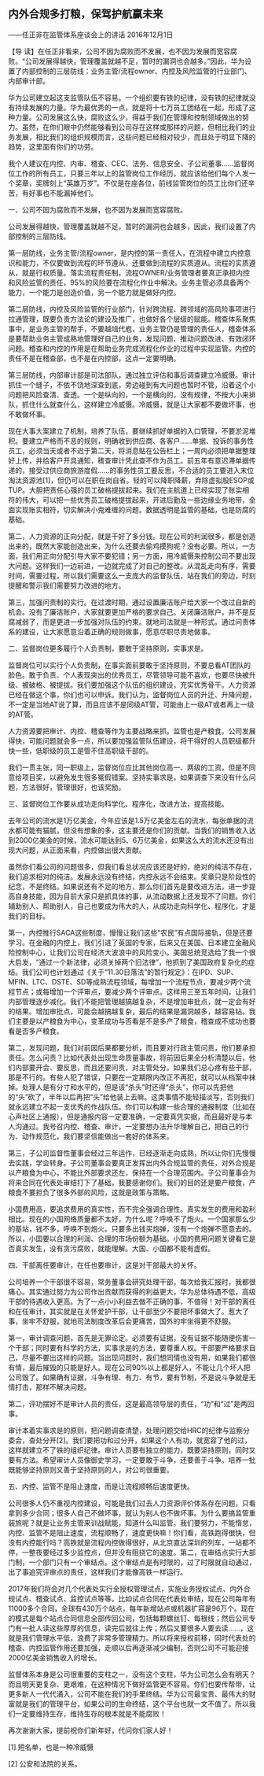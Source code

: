 ## 内外合规多打粮，保驾护航赢未来

——任正非在监管体系座谈会上的讲话
2016年12月1日



【导  读】在任正非看来，公司不因为腐败而不发展，也不因为发展而宽容腐败。“公司发展得越快，管理覆盖就越不足，暂时的漏洞也会越多。”因此，华为设置了内部控制的三层防线：业务主管/流程owner、内控及风险监管的行业部门、内部审计部。



华为公司建立起这支监管队伍不容易。一个组织要有铁的纪律，没有铁的纪律就没有持续发展的力量。华为最优秀的一点，就是将十七万员工团结在一起，形成了这种力量。公司发展这么快，腐败这么少，得益于我们在管理和控制领域做出的努力。虽然，在你们眼中仍然能够看到公司存在这样或那样的问题，但相比我们的业务发展，相比我们的组织规模而言，这些问题已经相对较少，而且处于明显下降的趋势，这里面有你们的功劳。

我个人建议在内控、内审、稽查、CEC、法务、信息安全、子公司董事……监督岗位工作的所有员工，只要三年以上的监管岗位工作经历，就应该给他们每个人发一个奖章，奖牌刻上“英雄万岁”。不仅是在座各位，前线监管岗位的员工比你们还辛苦，有好事也不能漏掉他们。

一、公司不因为腐败而不发展，也不因为发展而宽容腐败。

公司发展得越快，管理覆盖就越不足，暂时的漏洞也会越多，因此，我们设置了内部控制的三层防线。

第一层防线，业务主管/流程owner，是内控的第一责任人，在流程中建立内控意识和能力，不仅要做到流程的环节遵从，还要做到流程的实质遵从。流程的实质遵从，就是行权质量。落实流程责任制，流程OWNER/业务管理者要真正承担内控和风险监管的责任，95%的风险要在流程化作业中解决。业务主管必须具备两个能力，一个能力是创造价值，另一个能力就是做好内控。

第二层防线，内控及风险监管的行业部门，针对跨流程、跨领域的高风险事项进行拉通管理，既要负责方法论的建设及推广，也做好各个层级的赋能。稽查体系聚焦事中，是业务主管的帮手，不要越俎代庖，业务主管仍是管理的责任人，稽查体系是要帮助业务主管成熟地管理好自己的业务，发现问题、推动问题改进、有效闭环问题。稽查和内控的作用是在帮助业务完成流程化作业的过程中实现监管。内控的责任不是在稽查部，也不是在内控部，这点一定要明确。

第三层防线，内部审计部是司法部队，通过独立评估和事后调查建立冷威慑。审计抓住一个缝子，不依不饶地深查到底，旁边碰到有大问题也暂时不管，沿着这个小问题把风险查清、查透。一个是纵向的，一个是横向的，没有规律，不按大小来排队，抓住什么就查什么，这样建立冷威慑。冷威慑，就是让大家都不要做坏事，也不敢做坏事。

现在大事大案建立了机制，培养了队伍，要继续抓好单据的入口管理，不要淤泥堆积。要建立严格而不恶的规则，明确收到供应商、各客户……单据、投诉的事务性员工，必须当天或者不迟于第二天，将消息贴在公告栏上；一周内必须把单据整理好上传，并给客户开具通知，䅲查审计凭此查不作为员工。前五年有意迟滞单据传递的，接受过供应商旅游度假……的事务性员工要反思，不合适的员工要进入末位淘汰资源池[1]，但仍可以在职在岗自省。轻的可以降职降薪，弃除虚拟股ESOP或TUP。大胆把责任心强的员工破格提拔起来。我们在主航道上已经实现了账实相符的伟大，可以把一些优秀员工破格提拔起来，开进后勤及一些边缘业务地带，全面实现账实相符，切实解决小鬼难缠的问题。数据透明是监管的基础，也是防腐的基础。

第二，人力资源的正向分配，就是干好了多分钱。现在公司的利润很多，都是创造出来的，既然大家能创造出来，为什么还要去偷鸡摸狗呢？没有必要。所以，一方面，我们用正向分配引导大家不要犯错；另一方面，用冷威慑来控制公司不要出现大问题。这样我们一边前进，一边就完成了对自己的整改。从混乱走向有序，需要时间，需要过程，所以我们需要这么一支庞大的监督队伍，站在我们的旁边，时刻提醒和警示我们需要努力改进的地方。

第三，加强问责制的实行。在过渡时期，通过设置廉洁账户给大家一个改过自新的机会。没有了廉洁账户，大家就要更加严格的要求自己。关闭廉洁账户，并不是反腐减弱了，而是更进一步加强对队伍的约束。就地司法就是一种形式。通过问责体系的建设，让大家愿意沿着正确的规则做事，愿意尽职尽责地做事。

二、监督岗位更多履行个人负责制，要敢于坚持原则，实事求是。

监督岗位可以实行个人负责制，在事实面前要敢于坚持原则，不要总看AT团队的脸色。敢于负责、个人表现突出的优秀员工，尽管领导可能不喜欢，也要尽快被升级、被破格、被提拔。我们要加强这个队伍的组织建设，充实优秀骨干。人力资源已经在做这个事，你们也可以申诉。我们认为，监督岗位人员的升迁、升降问题，不一定是当地AT说了算，而且应该不是同级AT管，可能由上一级AT或者再上一级的AT管。

人力资源要把审计、内控、稽查等作为主要战略来抓，监管也是产粮食。公司发展得快，可能问题就会多一点，所以要加强监管队伍建设，将干得好的人员职级都升快一些，低职级的员工是管不住高职级干部的。

我们一贯主张，同一职级上，监督岗位应比其他岗位高一、两级的工资，但是不同意给项目奖，以避免发生很多冤假错案。坚持实事求是，如果调查下来没有什么问题，方法很好，管理很好，也该奖励。

三、监督岗位工作要从成功走向科学化、程序化，改进方法，提高技能。

去年公司的流水是1万亿美金，今年应该是1.5万亿美金左右的流水，每张单据的流水都可能有猫腻，但没有想象的多，这主要还是你们的贡献。当我们的销售收入达到2000亿美金的时候，流水可能达到5、6万亿美金，如果这么大的流水还没有出现大问题，从正面来看，内控做出很大贡献。

虽然你们看公司的问题很多，但我们看总状况应该还是好的，绝对的纯洁不存在，我们追求相对的纯洁。发展永远没有终结，内控永远不会结束。奖章只是阶段性的纪念，不是终结。如果说还有不足的地方，那么你们首先是要改进方法，进一步提高自身技能，因为目前大家只是抓具体的事，从流动数据上还发现不了问题。你们辅助别人、帮助别人，自己也要成为伟大的人，从成功走向科学化、程序化，才是我们的目标。

第一，内控推行SACA这些制度，慢慢让我们这些“农民”有点国际接轨，但是还要学习。在金融的内控上，我们引进了英国的专家，后来又在美国、日本建立金融风险控制中心，让我们公司在经济大波浪中的风险变小。美国总统竞选给了我一个很大启发，“通过一个新法律，必须关掉两个旧法律”，他抓到了美国政府复杂化的症结。我们公司也计划通过《关于“11.30日落法”的暂行规定》：在IPD、SUP、MFIN、LTC、DSTE、SD等成熟流程领域，每增加一个流程节点，要减少两个流程节点；或每增加一个评审点，要减少两个评审点。这样用三至五年时间，让我们内部管理逐步减化。我们不能把管理越搞越复杂，不是增加审批点，就一定会有好的结果。增加审批点，可能会越搞越复杂，最后的结果是漏洞越多，越容易钻。我们主要是以产粮食为中心，变革成功与否看是不是多产了粮食，稽查成不成功也要看是否多产粮食。

第二，发现问题，我们对前因后果都要分析，而且要对行政主管问责，他们要承担责任。怎么问责？比如代表处出现生命质量事故，将前因后果全分析清楚以后，他们内部要开会、要反思，而且还要问责，对主管处分。如果我们总心疼有些干部，那是不行的。有些人犯了错误，只要在一定期限内改正不再犯，就可以从档案中抹掉。处理人是有分寸和水平的，但是该“杀头”时还得“杀头”，你可以先把他的“头”砍了，半年以后再把“头”给他装上去嘛。这类事情不能轻描淡写，否则我们就永远建立不起一支优秀的作战队伍。你们可以构建一些合理的通报制度（比如在心声社区上通报），但是通报内容一定要准确，一定要真凭实据，而且最好是与本人沟通过。我号召内控、稽查、审计，一定要想办法升华理解自己，把自己的行为、动作规范化，我们要坚信能做出一套好的体系来。

第三，子公司监督性董事会经过三年运作，已经逐渐走向成熟，所以让你们先慢慢去实践，学会转身。子公司董事会要真正发挥出内外合规监管的责任，对外合规是以产粮食为中心，不能比外部要求还左，保持在一个合理范围内。子公司董事会为将来合同在代表处审结打下了基础，我要感谢你们。我们的目的还是要产粮食，产粮食不要担负了很多外部的风险，这就是政策与策略。

小国费用高，要追求费用的真实性，而不完全强调合理性。真实发生的费用和盈利相比。现在的小国网络质量都不太好，为什么呢？呼唤不了炮火。一个国家那么少的基站，钱不多，呼唤不到炮火。只要多出钱买炮弹，没有一个炮弹不愿意去的。所以，小囯要以合理的利润、合理的市场份额为基础。小国的费用问题关键看它是否真实发生，没有贪污腐败，就能理解。大国、小国都不能有虚假。

四、干部离任要审计，在任也要审计，这是对干部最大的关怀。

公司培养一个干部很不容易，常务董事会研究处理干部，每次给我汇报时，我都很痛心。其实通过努力为公司作出贡献而获得的利益更大，华为总体待遇不低，高级干部的待遇收入更高。为了一点小小利益去做不正确的事，不值得！对干部的离任和在任审计，其实就是在关怀爱护干部，让干部至少不要把坏事做大了。惹大了事，坐牢不舒服，就地司法制度改革后会更痛苦，国外的牢坐得更不舒服。

第一，审计调查问题，首先是无罪论定。必须要有证据，没有证据不能随便伤害一个干部；同时要有科学的方法，实事求是的方法，要尊重人权。干部要严格要求自己，尽量不要出这样的问题。当出现问题时，我们想同情也没有用，如果我们都很有情，最后摧毁的只能是好人。现在公司90%以上都是好人，不能让几个坏人把公司毁了。如果确有证据，斗争有理、有力、有节，要有节制，不是说斗争就是无情打击，那样不解决问题。

第二，评功摆好不是审计人员的责任，这是最高领导层的责任，“功”和“过”是两回事。

审计本着实事求是的原则，把问题调查清楚，处理问题交给HRC的纪律与监察分委会，查处分开[2]。我们要把功和过分开，如果这个人有功，就宽容了他的过，这样就建立不了铁的组织纪律。审计人员要有独立的能力，既要坚持原则，同时又要有方法。希望审计人员像御史学习，一定要敢于斗争，还要善于斗争。培养一批既能够坚持原则又善于坚持原则的人，对公司很重要。

五、内控、监管不是阻止速度，而是让流程顺畅后速度更快。

公司很多人仍不重视内控建设，可能是我们过去人力资源评价体系存在问题，只看拿到多少合同；很多人自己不做坏事，就认为别人也不做坏事。为什么要搞监管重装旅呢？就是让业务主管来训战赋能，知道什么叫监管。我们要努力，不能惰怠，内控、监管不是阻止速度，流程顺畅了，速度更快嘛！你们看，高铁跑得很快，但没有内控能行吗？高铁就是流程内控做得很好，从北京直达深圳的列车，一站都不停，一整夜要经过多少监控点，但并没有阻挠它的速度。第二，在审结点实行大部门制，一个部门只有一个审结点。这个审结点是有时限的，过了时限就自动通过，出了事追究评审点的责任，这样我们才能像高铁一样运行。

2017年我们将会对几个代表处实行全授权管理试点，实施业务授权试点、内外合规试点、稽查试点、监控试点等等。比如试点合同在代表处审结，现在公司每年有11000多个合同，全球有430万个站点，每年新增站点或机器扩容是96万个。现在的模式是每个站点合同信息全部传回公司，包括每颗螺丝钉、每根线；然后公司专门有一批人读这些厚厚的信息，读完后就往上传；然后又要很多人要去读……，这就是我们管理水平低，浪费了非常多管理精力。所以将来授权前移，同时代表处的稽查、内控监管作用还要加强，走顺以后再逐渐减少编制，否则公司不可能迎接2000亿美金销售收入的增长。

监督体系本身是公司很重要的支柱之一，没有这个支柱，华为公司怎么会有明天？而且明天更复杂、更艰难，在这种情况下做好监管更不容易。你们也要传帮带，让更多新人一代代涌入，公司不能在我们的手里终结。华为公司最宝贵、最伟大的财富就是我们的管理平台，如果公司的生命终结，这个平台也就一文不值了。所以我们一定要维持生存，维持生存的根本就是不能腐败！

再次谢谢大家，提前祝你们新年好，代问你们家人好！


[1] 短名单，也是一种冷威慑

[2] 公安和法院的关系。

